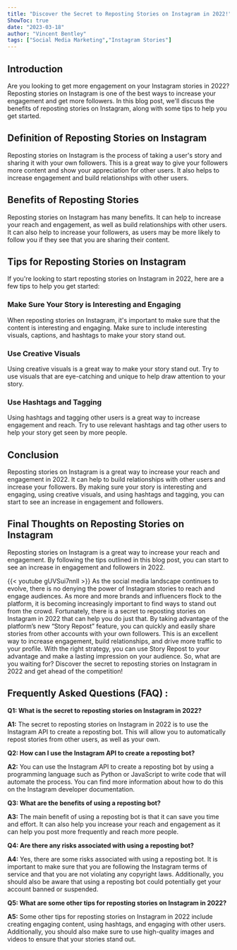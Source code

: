 ```yaml
---
title: "Discover the Secret to Reposting Stories on Instagram in 2022!"
ShowToc: true 
date: "2023-03-18"
author: "Vincent Bentley" 
tags: ["Social Media Marketing","Instagram Stories"]
---
```

## Introduction
Are you looking to get more engagement on your Instagram stories in 2022? Reposting stories on Instagram is one of the best ways to increase your engagement and get more followers. In this blog post, we'll discuss the benefits of reposting stories on Instagram, along with some tips to help you get started.

## Definition of Reposting Stories on Instagram
Reposting stories on Instagram is the process of taking a user's story and sharing it with your own followers. This is a great way to give your followers more content and show your appreciation for other users. It also helps to increase engagement and build relationships with other users.

## Benefits of Reposting Stories
Reposting stories on Instagram has many benefits. It can help to increase your reach and engagement, as well as build relationships with other users. It can also help to increase your followers, as users may be more likely to follow you if they see that you are sharing their content.

## Tips for Reposting Stories on Instagram
If you're looking to start reposting stories on Instagram in 2022, here are a few tips to help you get started:

### Make Sure Your Story is Interesting and Engaging
When reposting stories on Instagram, it's important to make sure that the content is interesting and engaging. Make sure to include interesting visuals, captions, and hashtags to make your story stand out.

### Use Creative Visuals
Using creative visuals is a great way to make your story stand out. Try to use visuals that are eye-catching and unique to help draw attention to your story.

### Use Hashtags and Tagging
Using hashtags and tagging other users is a great way to increase engagement and reach. Try to use relevant hashtags and tag other users to help your story get seen by more people.

## Conclusion
Reposting stories on Instagram is a great way to increase your reach and engagement in 2022. It can help to build relationships with other users and increase your followers. By making sure your story is interesting and engaging, using creative visuals, and using hashtags and tagging, you can start to see an increase in engagement and followers. 

## Final Thoughts on Reposting Stories on Instagram
Reposting stories on Instagram is a great way to increase your reach and engagement. By following the tips outlined in this blog post, you can start to see an increase in engagement and followers in 2022.

{{< youtube gUVSui7nnlI >}} 
As the social media landscape continues to evolve, there is no denying the power of Instagram stories to reach and engage audiences. As more and more brands and influencers flock to the platform, it is becoming increasingly important to find ways to stand out from the crowd. Fortunately, there is a secret to reposting stories on Instagram in 2022 that can help you do just that. By taking advantage of the platform’s new “Story Repost” feature, you can quickly and easily share stories from other accounts with your own followers. This is an excellent way to increase engagement, build relationships, and drive more traffic to your profile. With the right strategy, you can use Story Repost to your advantage and make a lasting impression on your audience. So, what are you waiting for? Discover the secret to reposting stories on Instagram in 2022 and get ahead of the competition!

## Frequently Asked Questions (FAQ) :
**Q1: What is the secret to reposting stories on Instagram in 2022?**

**A1:** The secret to reposting stories on Instagram in 2022 is to use the Instagram API to create a reposting bot. This will allow you to automatically repost stories from other users, as well as your own.

**Q2: How can I use the Instagram API to create a reposting bot?**

**A2:** You can use the Instagram API to create a reposting bot by using a programming language such as Python or JavaScript to write code that will automate the process. You can find more information about how to do this on the Instagram developer documentation.

**Q3: What are the benefits of using a reposting bot?**

**A3:** The main benefit of using a reposting bot is that it can save you time and effort. It can also help you increase your reach and engagement as it can help you post more frequently and reach more people.

**Q4: Are there any risks associated with using a reposting bot?**

**A4:** Yes, there are some risks associated with using a reposting bot. It is important to make sure that you are following the Instagram terms of service and that you are not violating any copyright laws. Additionally, you should also be aware that using a reposting bot could potentially get your account banned or suspended.

**Q5: What are some other tips for reposting stories on Instagram in 2022?**

**A5:** Some other tips for reposting stories on Instagram in 2022 include creating engaging content, using hashtags, and engaging with other users. Additionally, you should also make sure to use high-quality images and videos to ensure that your stories stand out.


